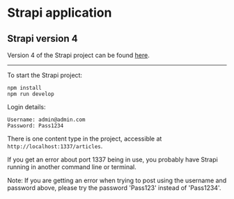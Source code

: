 # Strapi application

## Strapi version 4

Version 4 of the Strapi project can be found [here](https://github.com/NoroffFEU/strapi-js2-ca-v4).

---


To start the Strapi project:
```
npm install
npm run develop
```

Login details:

```
Username: admin@admin.com
Password: Pass1234
```

There is one content type in the project, accessible at `http://localhost:1337/articles`.

If you get an error about port 1337 being in use, you probably have Strapi running in another command line or terminal.

Note: If you are getting an error when trying to post using the username and password above, please try the password 'Pass123' instead of 'Pass1234'.
